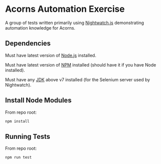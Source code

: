 # Acorns Automation Exercise

A group of tests written primarily using [Nightwatch.js](http://nightwatchjs.org/) demonstrating automation knowledge for Acorns.

## Dependencies

Must have latest version of [Node.js](https://nodejs.org/en/download/) installed.

Must have latest version of [NPM](https://www.npmjs.com/get-npm) installed (should have it if you have Node installed).

Must have any [JDK](http://www.oracle.com/technetwork/java/javase/downloads/index.html) above v7 installed (for the Selenium server used by Nightwatch).

## Install Node Modules
From repo root:
```bash
npm install
```

## Running Tests
From repo root:
```
npm run test
```
